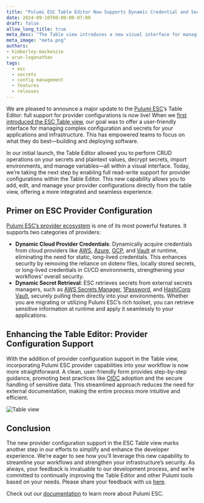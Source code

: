 ```yaml
---
title: "Pulumi ESC Table Editor Now Supports Dynamic Credential and Secret Integrations"
date: 2024-09-10T00:00:00-07:00
draft: false
allow_long_title: true
meta_desc: "The Table view introduces a new visual interface for managing provider configuration using Pulumi ESC."
meta_image: "meta.png"
authors:
- kimberley-mackenzie
- arun-loganathan
tags:
  - esc
  - secrets
  - config management
  - features
  - releases
---
```


We are pleased to announce a major update to the [Pulumi ESC](/product/esc)’s Table Editor: full support for provider configurations is now live! When we [first introduced the ESC Table view](/blog/esc-key-value-table-editor-launch), our goal was to offer a user-friendly interface for managing complex configuration and secrets for your applications and infrastructure. This has empowered teams to focus on what they do best—building and deploying software.

In our initial launch, the Table Editor allowed you to perform CRUD operations on your secrets and plaintext values, decrypt secrets, import environments, and manage variables—all within a visual interface. Today, we’re taking the next step by enabling full read-write support for provider configurations within the Table Editor. This new capability allows you to add, edit, and manage your provider configurations directly from the table view, offering a more integrated and seamless experience.

<!--more-->

## Primer on ESC Provider Configuration

[Pulumi ESC’s provider ecosystem](/docs/esc/providers/) is one of its most powerful features. It supports two categories of providers:

- **Dynamic Cloud Provider Credentials**:  Dynamically acquire credentials from cloud providers like [AWS](/docs/esc/providers/aws-login/), [Azure](/docs/esc/providers/azure-login/), [GCP](/docs/esc/providers/gcp-login/), and [Vault](/docs/esc/providers/vault-login/) at runtime, eliminating the need for static, long-lived credentials. This enhances security by removing the reliance on dotenv files, locally stored secrets, or long-lived credentials in CI/CD environments, strengthening your workflows’ overall security.
- **Dynamic Secret Retrieval**: ESC retrieves secrets from external secrets managers, such as [AWS Secrets Manager](/docs/esc/providers/aws-secrets/), [1Password](/docs/esc/providers/1password-secrets/), and [HashiCorp Vault](/docs/esc/providers/vault-login/), securely pulling them directly into your environments. Whether you are migrating or utilizing Pulumi ESC’s rich toolset, you can retrieve sensitive information at runtime and apply it seamlessly to your applications.

## Enhancing the Table Editor: Provider Configuration Support

With the addition of provider configuration support in the Table view, incorporating Pulumi ESC provider capabilities into your workflow is now more straightforward. A clean, user-friendly form provides step-by-step guidance, promoting best practices like [OIDC](/docs/pulumi-cloud/oidc/) adoption and the secure handling of sensitive data. This streamlined approach reduces the need for external documentation, making the entire process more intuitive and efficient.

![Table view](esc-table-editor-provider-config.png)

## Conclusion

The new provider configuration support in the ESC Table view marks another step in our efforts to simplify and enhance the developer experience. We’re eager to see how you’ll leverage this new capability to streamline your workflows and strengthen your infrastructure’s security. As always, your feedback is invaluable to our development process, and we’re committed to continually improving the Table Editor and other Pulumi tools based on your needs. Please share your feedback with us [here](https://github.com/pulumi/esc/issues/new/choose).

Check out our [documentation](/docs/esc) to learn more about Pulumi ESC.
